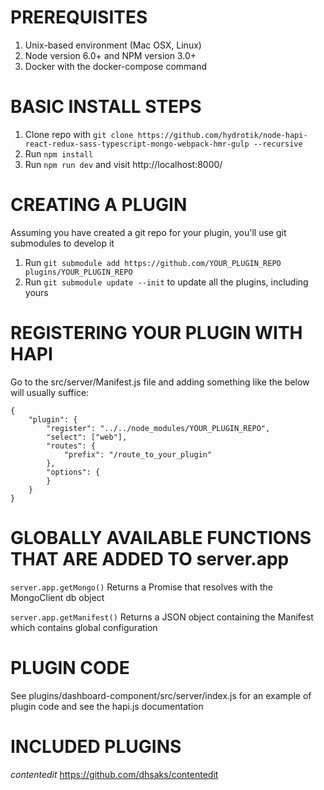 # PREREQUISITES
1. Unix-based environment (Mac OSX, Linux)
2. Node version 6.0+ and NPM version 3.0+
3. Docker with the docker-compose command

# BASIC INSTALL STEPS
1. Clone repo with `git clone https://github.com/hydrotik/node-hapi-react-redux-sass-typescript-mongo-webpack-hmr-gulp --recursive`
2. Run `npm install`
3. Run `npm run dev` and visit http://localhost:8000/

# CREATING A PLUGIN
Assuming you have created a git repo for your plugin, you'll use git submodules to develop it
1. Run `git submodule add https://github.com/YOUR_PLUGIN_REPO plugins/YOUR_PLUGIN_REPO`
2. Run `git submodule update --init` to update all the plugins, including yours

# REGISTERING YOUR PLUGIN WITH HAPI
Go to the src/server/Manifest.js file and adding something like the below will usually suffice:
```
{
    "plugin": {
        "register": "../../node_modules/YOUR_PLUGIN_REPO",
        "select": ["web"],
        "routes": {
            "prefix": "/route_to_your_plugin"
        },
        "options": {
        }
    }
}
```
# GLOBALLY AVAILABLE FUNCTIONS THAT ARE ADDED TO server.app 
`server.app.getMongo()` Returns a Promise that resolves with the MongoClient db object

`server.app.getManifest()` Returns a JSON object containing the Manifest which contains global configuration

# PLUGIN CODE
See plugins/dashboard-component/src/server/index.js for an example of plugin code and see the hapi.js documentation

# INCLUDED PLUGINS
*contentedit* https://github.com/dhsaks/contentedit
